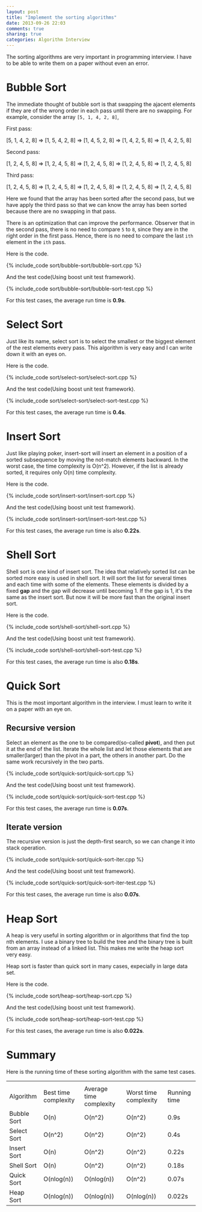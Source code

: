 ```yaml
---
layout: post
title: "Implement the sorting algorithms"
date: 2013-09-26 22:03
comments: true
sharing: true
categories: Algorithm Interview
---
```


The sorting algorithms are very important in programming interview. I have
to be able to write them on a paper without even an error.

Bubble Sort
=================
The immediate thought of bubble sort is that swapping the ajacent elements
if they are of the wrong order in each pass until there are no swapping.
For example, consider the array ``[5, 1, 4, 2, 8]``,

First pass:

[5, 1, 4, 2, 8] => [1, 5, 4, 2, 8] => [1, 4, 5, 2, 8] => [1, 4, 2, 5, 8]
=> [1, 4, 2, 5, 8]

Second pass:

[1, 2, 4, 5, 8] => [1, 2, 4, 5, 8] => [1, 2, 4, 5, 8] => [1, 2, 4, 5, 8]
=> [1, 2, 4, 5, 8]

Third pass:

[1, 2, 4, 5, 8] => [1, 2, 4, 5, 8] => [1, 2, 4, 5, 8] => [1, 2, 4, 5, 8]
=> [1, 2, 4, 5, 8]

Here we found that the array has been sorted after the second pass, but we
have apply the third pass so that we can know the array has been sorted
because there are no swapping in that pass.

There is an optimization that can improve the performance. Observer that
in the second pass, there is no need to compare ``5`` to ``8``, since they
are in the right order in the first pass. Hence, there is no need to compare
the last ``ith`` element in the ``ith`` pass.

Here is the code.

{% include_code sort/bubble-sort/bubble-sort.cpp %}

And the test code(Using boost unit test framework).

{% include_code sort/bubble-sort/bubble-sort-test.cpp %}

For this test cases, the average run time is **0.9s**.

Select Sort
==================
Just like its name, select sort is to select the smallest or the biggest
element of the rest elements every pass. This algorithm is very easy and
I can write down it with an eyes on.

Here is the code.

{% include_code sort/select-sort/select-sort.cpp %}

And the test code(Using boost unit test framework).

{% include_code sort/select-sort/select-sort-test.cpp %}

For this test cases, the average run time is **0.4s**.

Insert Sort
=================
Just like playing poker, insert-sort will insert an element in a position
of a sorted subsequence by moving the not-match elements backward. In the
worst case, the time complexity is O(n^2). However, if the list is already
sorted, it requires only O(n) time complexity.

Here is the code.

{% include_code sort/insert-sort/insert-sort.cpp %}

And the test code(Using boost unit test framework).

{% include_code sort/insert-sort/insert-sort-test.cpp %}

For this test cases, the average run time is also **0.22s**.

Shell Sort
=================
Shell sort is one kind of insert sort. The idea that relatively sorted list can
be sorted more easy is used in shell sort. It will sort the list for several
times and each time with some of the elements. These elements is divided by
a fixed **gap** and the gap will decrease until becoming 1. If the gap is 1,
it's the same as the insert sort. But now it will be more fast than the original
insert sort.

Here is the code.

{% include_code sort/shell-sort/shell-sort.cpp %}

And the test code(Using boost unit test framework).

{% include_code sort/shell-sort/shell-sort-test.cpp %}

For this test cases, the average run time is also **0.18s**.

Quick Sort
=================
This is the most important algorithm in the interview. I must learn to write
it on a paper with an eye on.

Recursive version
---------------------
Select an element as the one to be compared(so-called **pivot**), and then put
it at the end of the list. Iterate the whole list and let those elements that
are smaller(larger) than the pivot in a part, the others in another part. Do
the same work recursively in the two parts.

{% include_code sort/quick-sort/quick-sort.cpp %}

And the test code(Using boost unit test framework).

{% include_code sort/quick-sort/quick-sort-test.cpp %}

For this test cases, the average run time is **0.07s**.

Iterate version
---------------------
The recursive version is just the depth-first search, so we can change it
into stack operation.

{% include_code sort/quick-sort/quick-sort-iter.cpp %}

And the test code(Using boost unit test framework).

{% include_code sort/quick-sort/quick-sort-iter-test.cpp %}

For this test cases, the average run time is also **0.07s**.

Heap Sort
=================
A heap is very useful in sorting algorithm or in algorithms that find the top
nth elements. I use a binary tree to build the tree and the binary tree is built
from an array instead of a linked list. This makes me write the heap sort very
easy.

Heap sort is faster than quick sort in many cases, expecially in large data set.

Here is the code.

{% include_code sort/heap-sort/heap-sort.cpp %}

And the test code(Using boost unit test framework).

{% include_code sort/heap-sort/heap-sort-test.cpp %}

For this test cases, the average run time is also **0.022s**.

Summary
=================
Here is the running time of these sorting algorithm with the same test cases.

<table>
  <th><tr>
    <td>Algorithm</td><td>Best time complexity</td>
    <td>Average time complexity</td><td>Worst time complexity</td>
    <td>Running time</td>
  </tr></th>
  <tr>
    <td>Bubble Sort</td><td>O(n)</td><td>O(n^2)</td><td>O(n^2)</td>
    <td>0.9s</td>
  </tr>
  <tr>
    <td>Select Sort</td><td>O(n^2)</td><td>O(n^2)</td><td>O(n^2)</td>
    <td>0.4s</td>
  </tr>
  <tr>
    <td>Insert Sort</td><td>O(n)</td><td>O(n^2)</td><td>O(n^2)</td>
    <td>0.22s</td>
  </tr>
  <tr>
    <td>Shell Sort</td><td>O(n)</td><td>O(n^2)</td><td>O(n^2)</td>
    <td>0.18s</td>
  </tr>
  <tr>
    <td>Quick Sort</td><td>O(nlog(n))</td><td>O(nlog(n))</td><td>O(n^2)</td>
    <td>0.07s</td>
  </tr>
  <tr>
    <td>Heap Sort</td><td>O(nlog(n))</td><td>O(nlog(n))</td><td>O(nlog(n))</td>
    <td>0.022s</td>
  </tr>
</table>
